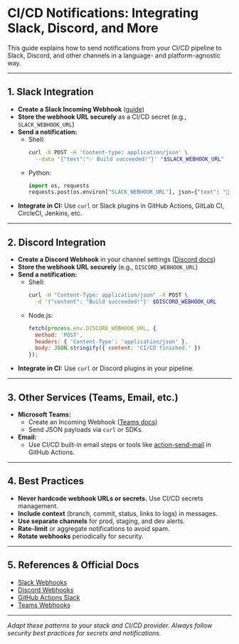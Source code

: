 # CI/CD Notifications: Integrating Slack, Discord, and More

This guide explains how to send notifications from your CI/CD pipeline to Slack, Discord, and other channels in a language- and platform-agnostic way.

---

## 1. **Slack Integration**

- **Create a Slack Incoming Webhook** ([guide](https://api.slack.com/messaging/webhooks))
- **Store the webhook URL securely** as a CI/CD secret (e.g., `SLACK_WEBHOOK_URL`)
- **Send a notification:**
  - Shell:
    ```sh
    curl -X POST -H 'Content-type: application/json' \
      --data '{"text":"✅ Build succeeded!"}' "$SLACK_WEBHOOK_URL"
    ```
  - Python:
    ```python
    import os, requests
    requests.post(os.environ["SLACK_WEBHOOK_URL"], json={"text": "🚀 Deployed!"})
    ```
- **Integrate in CI:** Use `curl` or Slack plugins in GitHub Actions, GitLab CI, CircleCI, Jenkins, etc.

---

## 2. **Discord Integration**

- **Create a Discord Webhook** in your channel settings ([Discord docs](https://support.discord.com/hc/en-us/articles/228383668-Intro-to-Webhooks))
- **Store the webhook URL securely** (e.g., `DISCORD_WEBHOOK_URL`)
- **Send a notification:**
  - Shell:
    ```sh
    curl -H "Content-Type: application/json" -X POST \
      -d '{"content": "Build succeeded!"}' $DISCORD_WEBHOOK_URL
    ```
  - Node.js:
    ```js
    fetch(process.env.DISCORD_WEBHOOK_URL, {
      method: 'POST',
      headers: { 'Content-Type': 'application/json' },
      body: JSON.stringify({ content: 'CI/CD finished.' })
    });
    ```
- **Integrate in CI:** Use `curl` or Discord plugins in your pipeline.

---

## 3. **Other Services (Teams, Email, etc.)**

- **Microsoft Teams:**
  - Create an Incoming Webhook ([Teams docs](https://learn.microsoft.com/en-us/microsoftteams/platform/webhooks-and-connectors/how-to/add-incoming-webhook))
  - Send JSON payloads via `curl` or SDKs.
- **Email:**
  - Use CI/CD built-in email steps or tools like [action-send-mail](https://github.com/dawidd6/action-send-mail) in GitHub Actions.

---

## 4. **Best Practices**

- **Never hardcode webhook URLs or secrets.** Use CI/CD secrets management.
- **Include context** (branch, commit, status, links to logs) in messages.
- **Use separate channels** for prod, staging, and dev alerts.
- **Rate-limit** or aggregate notifications to avoid spam.
- **Rotate webhooks** periodically for security.

---

## 5. **References & Official Docs**

- [Slack Webhooks](https://api.slack.com/messaging/webhooks)
- [Discord Webhooks](https://support.discord.com/hc/en-us/articles/228383668-Intro-to-Webhooks)
- [GitHub Actions Slack](https://github.com/slackapi/slack-github-action)
- [Teams Webhooks](https://learn.microsoft.com/en-us/microsoftteams/platform/webhooks-and-connectors/how-to/add-incoming-webhook)

---

_Adapt these patterns to your stack and CI/CD provider. Always follow security best practices for secrets and notifications._
